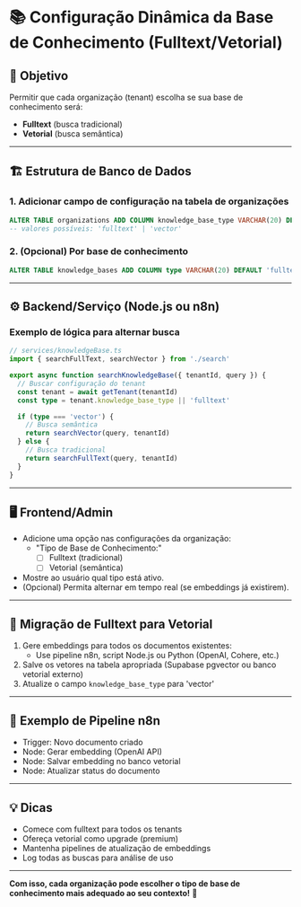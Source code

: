 # 📚 Configuração Dinâmica da Base de Conhecimento (Fulltext/Vetorial)

## 🎯 Objetivo
Permitir que cada organização (tenant) escolha se sua base de conhecimento será:
- **Fulltext** (busca tradicional)
- **Vetorial** (busca semântica)

---

## 🏗️ Estrutura de Banco de Dados

### 1. Adicionar campo de configuração na tabela de organizações
```sql
ALTER TABLE organizations ADD COLUMN knowledge_base_type VARCHAR(20) DEFAULT 'fulltext';
-- valores possíveis: 'fulltext' | 'vector'
```

### 2. (Opcional) Por base de conhecimento
```sql
ALTER TABLE knowledge_bases ADD COLUMN type VARCHAR(20) DEFAULT 'fulltext';
```

---

## ⚙️ Backend/Serviço (Node.js ou n8n)

### Exemplo de lógica para alternar busca
```typescript
// services/knowledgeBase.ts
import { searchFullText, searchVector } from './search'

export async function searchKnowledgeBase({ tenantId, query }) {
  // Buscar configuração do tenant
  const tenant = await getTenant(tenantId)
  const type = tenant.knowledge_base_type || 'fulltext'

  if (type === 'vector') {
    // Busca semântica
    return searchVector(query, tenantId)
  } else {
    // Busca tradicional
    return searchFullText(query, tenantId)
  }
}
```

---

## 🖥️ Frontend/Admin

- Adicione uma opção nas configurações da organização:
  - "Tipo de Base de Conhecimento:"
    - [ ] Fulltext (tradicional)
    - [ ] Vetorial (semântica)
- Mostre ao usuário qual tipo está ativo.
- (Opcional) Permita alternar em tempo real (se embeddings já existirem).

---

## 🔄 Migração de Fulltext para Vetorial

1. Gere embeddings para todos os documentos existentes:
   - Use pipeline n8n, script Node.js ou Python (OpenAI, Cohere, etc.)
2. Salve os vetores na tabela apropriada (Supabase pgvector ou banco vetorial externo)
3. Atualize o campo `knowledge_base_type` para 'vector'

---

## 📝 Exemplo de Pipeline n8n
- Trigger: Novo documento criado
- Node: Gerar embedding (OpenAI API)
- Node: Salvar embedding no banco vetorial
- Node: Atualizar status do documento

---

## 💡 Dicas
- Comece com fulltext para todos os tenants
- Ofereça vetorial como upgrade (premium)
- Mantenha pipelines de atualização de embeddings
- Log todas as buscas para análise de uso

---

**Com isso, cada organização pode escolher o tipo de base de conhecimento mais adequado ao seu contexto!** 🚀 